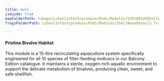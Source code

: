```yaml
---
title: null
isGuide: true
mapFolderPath: tsmaps/LuSenlinTech/produce/Pods/Modules/%CE%9E%20ShellWaveDetails
fragsFolderPath: LuSenlinTech/produce/Pods/Modules/ShellWaveDetails_frags

---
```



<!-- tsGuideRenderComment {"guide":{"id":"yGB0od1SG","path":"LuSenlinTech/produce/Pods/Modules","fragmentFolderPath":"LuSenlinTech/produce/Pods/Modules/ShellWaveDetails_frags"},"fragment":{"id":"yGB0od1SG","topLevelMapKey":"xsc3Da02G6","mapKeyChain":"xsc3Da02G6","guideID":"yGB0od0W9","guidePath":"c:/GitHub/MuddySpud/MuddySpud.github.io/tsmaps/LuSenlinTech/produce/Pods/Modules/ShellWaveDetails.tspod","chartKey":"xsc3Da02G6","isLeaf":false,"options":[{"id":"yGB0oq0nW","option":"How it works","order":1,"isAncillary":true},{"id":"yGB0pF1YE","option":"The science behind it","order":2,"isAncillary":true},{"id":"yGB0pz01x","option":"The technology","order":3,"isAncillary":true}]}} -->

#### Pristine Bivalve Habitat

This module is a 15-litre recirculating aquaculture system specifically engineered for all 10 species of filter-feeding molluscs in our Balcony Edition catalogue. It maintains a sterile, oxygen-rich aquatic environment to support the delicate metabolism of bivalves, producing clean, sweet, and safe shellfish.

